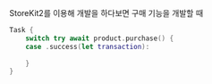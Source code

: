 StoreKit2를 이용해 개발을 하다보면 구매 기능을 개발할 때 

```swift
Task {
    switch try await product.purchase() {
    case .success(let transaction):
        
    }
}
```